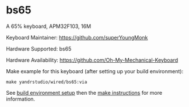 bs65
===

A 65% keyboard, APM32F103, 16M

Keyboard Maintainer: https://github.com/superYoungMonk

Hardware Supported: bs65

Hardware Availability: https://github.com/Oh-My-Mechanical-Keyboard 

Make example for this keyboard (after setting up your build environment):

    make yandrstudio/wired/bs65:via

See [build environment setup](https://docs.qmk.fm/#/getting_started_build_tools) then the [make instructions](https://docs.qmk.fm/#/getting_started_make_guide) for more information.
